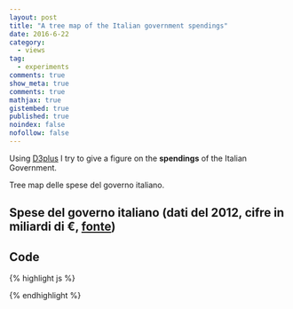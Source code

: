 ```yaml
---
layout: post
title: "A tree map of the Italian government spendings"
date: 2016-6-22
category: 
  - views
tag:
  - experiments
comments: true
show_meta: true
comments: true
mathjax: true
gistembed: true
published: true
noindex: false
nofollow: false
---
```


Using [D3plus](http://d3plus.org/) I try to give a figure on the **spendings** of the Italian Government.

<!--more-->

Tree map delle spese del governo italiano.

## Spese del governo italiano (dati del 2012, cifre in miliardi di €, [fonte](http://www.oggi.it/attualita/notizie/2012/06/11/stato-sprecone-i-ministeri-ci-costano-un-miliardo-di-euro-al-giorno/))

<script src="https://d3js.org/d3.v3.min.js"></script>

<script src="https://damianobacci.github.io/files/d3plus.js"></script>

<div id="viz"></div>

<script>
  var sample_data = [
    {"Spesa in miliardi": 100, "name": "Lavoro e politiche sociali"},
    {"Spesa in miliardi": 79, "name": "Economia e finanze"},
    {"Spesa in miliardi": 44, "name": "Istruzione e università"},
    {"Spesa in miliardi": 19, "name": "Difesa"},
    {"Spesa in miliardi": 11, "name": "Interno"},
    {"Spesa in miliardi": 7.6, "name": "Infrastrutture e trasporti"},
    {"Spesa in miliardi": 7.2, "name": "Sviluppo economico"},
    {"Spesa in miliardi": 7.2, "name": "Giustizia"},
    {"Spesa in miliardi": 1.7, "name": "Affari esteri"},
    {"Spesa in miliardi": 0.9, "name": "Salute"},
  ]

  var visualization = d3plus.viz()
    .container("#viz")  
    .data("sample_data")  
    .type("tree_map")   
    .id("name")         
    .size("Spesa in miliardi")     
    .draw()             
</script>

## Code

{% highlight js %}
<!-- load D3js -->
<script src="https://d3js.org/d3.v3.min.js"></script>

<!-- load D3plus after D3js -->
<script src="https://damianobacci.github.io/files/d3plus.js"></script>

<!-- create container element for visualization -->
<div id="viz"></div>

<script>
  // sample data array
  var sample_data = [
    {"Spesa in miliardi": 100, "name": "Lavoro e politiche sociali"},
    {"Spesa in miliardi": 79, "name": "Economia e finanze"},
    {"Spesa in miliardi": 44, "name": "Istruzione e università"},
    {"Spesa in miliardi": 19, "name": "Difesa"},
    {"Spesa in miliardi": 11, "name": "Interno"},
    {"Spesa in miliardi": 7.6, "name": "Infrastrutture e trasporti"},
    {"Spesa in miliardi": 7.2, "name": "Sviluppo economico"},
    {"Spesa in miliardi": 7.2, "name": "Giustizia"},
    {"Spesa in miliardi": 1.7, "name": "Affari esteri"},
    {"Spesa in miliardi": 0.9, "name": "Salute"},
  ]
  // instantiate d3plus
  var visualization = d3plus.viz()
    .container("#viz")  // container DIV to hold the viz
    .data("sample_data")  // data to use with the viz
    .type("tree_map")   // visualization type
    .id("name")     // key for which our data is unique on
    .size("Spesa in miliardi")    // sizing of blocks
    .draw()             // draw the viz!
</script>
{% endhighlight %}







